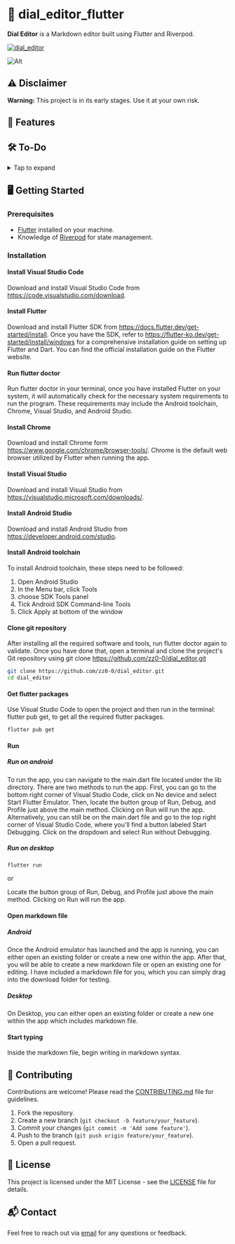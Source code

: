 # 📜 dial_editor_flutter

**Dial Editor** is a Markdown editor built using Flutter and Riverpod.

[![dial_editor](https://github.com/zz0-0/dial_editor/actions/workflows/github-actions.yml/badge.svg)](https://github.com/zz0-0/dial_editor/actions/workflows/github-actions.yml)

![Alt](https://repobeats.axiom.co/api/embed/67f4dddccfa76c1d0463558d8dcf73e61daa6723.svg "Repobeats analytics image")

## ⚠️ Disclaimer

**Warning:** This project is in its early stages. Use it at your own risk.

## 🚀 Features

## 🛠️ To-Do

<details> <summary>Tap to expand</summary>

- [ ] **Markdown Support**
  - [ ] **Markdown Parser**: Implement a parser for converting Markdown text into structured data. **Markdown Render**: Develop a renderer to display Markdown content with proper formatting.
    - [ ] Heading (https://github.com/zz0-0/dial_editor/issues/34)
      - [ ] Heading block (https://github.com/zz0-0/dial_editor/issues/38)
      - [ ] Heading id (https://github.com/zz0-0/dial_editor/issues/35)
      - [ ] Bidirectional link (https://github.com/zz0-0/dial_editor/issues/36)
    - [x] Bold
    - [x] Italic
    - [x] Bold Italic
    - [x] Strikethrough
    - [x] Unordered list
      - [ ] List block (https://github.com/zz0-0/dial_editor/issues/40)
    - [x] Ordered list
      - [ ] List block (https://github.com/zz0-0/dial_editor/issues/40)
    - [x] Task list
      - [ ] List block (https://github.com/zz0-0/dial_editor/issues/40)
    - [ ] Definition list
      - [ ] List block (https://github.com/zz0-0/dial_editor/issues/40)
    - [x] Horizontal rule
    - [x] Quote
      - [ ] Quote block (https://github.com/zz0-0/dial_editor/issues/39)
    - [x] Emoji
    - [x] Hightlight
    - [x] Link
    - [x] Image
    - [ ] Table
      - [ ] Table block (https://github.com/zz0-0/dial_editor/issues/8)
    - [x] Code
      - [ ] Code block (https://github.com/zz0-0/dial_editor/issues/6)
    - [ ] Footnote (https://github.com/zz0-0/dial_editor/issues/11)
    - [x] Math Equation (https://github.com/zz0-0/dial_editor/issues/19)
      - [ ] Math Block
    - [ ] Diagram (https://github.com/zz0-0/dial_editor/issues/9)
      - [ ] Code block (https://github.com/zz0-0/dial_editor/issues/6)
    - [ ] Table of content (https://github.com/zz0-0/dial_editor/issues/10)
    - [ ] Video
    - [ ] Page breaks
- [ ] **Keyboard Shortcut**
  - [ ] Ctrl A: Select All
  - [x] Key Arrow Up
  - [x] Key Arrow Down
  - [x] Key Arrow Left
  - [x] Key Arrow Right
  - [ ] Tab Indentation
- [ ] **Mouse Selection**
- [ ] **Editing**
  - [ ] Desktop
    - [x] Hit enter to create new line
      - [ ] OrderList number
    - [x] Delete line
- [x] **Line Number**
- [ ] **Folder context menu** (https://github.com/zz0-0/dial_editor/issues/34)
- [ ] **Auto Save**
- [ ] **Undo/Redo**
  - [x] Currently utilizing the default editable text functionality for undo/redo.
  - [ ] Full text undo/redo
- [x] **Dark theme**: Theme switch
  - [ ] **Customizable Themes**: Choose from a variety of themes to suit your style.
    - [x] overall theme - basic dark, light theme
    - [ ] theme color
    - [ ] text theme
- [ ] **Collaborative Editing**: Real-time collaboration with others.
  - [ ] crdt
- [ ] **Export Options**: Enable users to export Markdown files to PDF, HTML, etc. (https://github.com/zz0-0/dial_editor/issues/7)
- [ ] **Spell Check**: Implement functionality to ensure error-free Markdown.
- [ ] **Version Control**: Track changes and allow users to revert to previous versions. (https://github.com/zz0-0/dial_editor/issues/12)
- [ ] **Third Party Integration**: Integrate with third-party services or APIs for extended functionality.
- [x] **Live Preview**: See your Markdown rendered in real-time.
- [ ] **Syntax Highlighting**: Easily distinguish between different elements of your Markdown. (https://github.com/zz0-0/dial_editor/issues/41)
- [ ] **Keyboard Shortcuts**: Boost your productivity with handy shortcuts.
- [ ] **Support for Extensions**: Enhance the editor with additional functionalities.
- [ ] **Cross-Platform**: Ensure compatibility on both mobile and desktop platforms.
  - [x] Flutter supports all platforms.
  - [ ] Desktop UI
  - [ ] Mobile UI
  - [ ] Web UI
- [ ] **Infinite Canvas**: Interchangeable markdown canvas that constructs and edits your markdown file visually (https://github.com/zz0-0/dial_editor/issues/16)
  - [ ] standalone canvas view (https://github.com/zz0-0/dial_editor/issues/42)
  - [ ] integrate with markdown file (https://github.com/zz0-0/dial_editor/issues/43)

</details>

## 🖥️ Getting Started

### Prerequisites

- [Flutter](https://flutter.dev/docs/get-started/install) installed on your machine.
- Knowledge of [Riverpod](https://riverpod.dev/) for state management.

### Installation

#### Install Visual Studio Code

Download and install Visual Studio Code from https://code.visualstudio.com/download.

#### Install Flutter

Download and install Flutter SDK from https://docs.flutter.dev/get-started/install. Once you have the SDK, refer to https://flutter-ko.dev/get-started/install/windows for a comprehensive installation guide on setting up Flutter and Dart. You can find the official installation guide on the Flutter website.

#### Run flutter doctor

Run flutter doctor in your terminal, once you have installed Flutter on your system, it will automatically check for the necessary system requirements to run the program. These requirements may include the Android toolchain, Chrome, Visual Studio, and Android Studio.

#### Install Chrome

Download and install Chrome form https://www.google.com/chrome/browser-tools/. Chrome is the default web browser utilized by Flutter when running the app.

#### Install Visual Studio

Download and install Visual Studio from https://visualstudio.microsoft.com/downloads/.

#### Install Android Studio

Download and install Android Studio from https://developer.android.com/studio.

#### Install Android toolchain

To install Android toolchain, these steps need to be followed:

1. Open Android Studio
2. In the Menu bar, click Tools
3. choose SDK Tools panel
4. Tick Android SDK Command-line Tools
5. Click Apply at bottom of the window

#### Clone git repository

After installing all the required software and tools, run flutter doctor again to validate.
Once you have done that, open a terminal and clone the project's Git repository using git clone https://github.com/zz0-0/dial_editor.git

```bash
git clone https://github.com/zz0-0/dial_editor.git
cd dial_editor
```

#### Get flutter packages

Use Visual Studio Code to open the project and then run in the terminal: flutter pub get, to get all the required flutter packages.

```bash
flutter pub get
```

#### Run

##### Run on android

To run the app, you can navigate to the main.dart file located under the lib directory. There are two methods to run the app. First, you can go to the bottom right corner of Visual Studio Code, click on No device and select Start Flutter Emulator. Then, locate the button group of Run, Debug, and Profile just above the main method. Clicking on Run will run the app. Alternatively, you can still be on the main.dart file and go to the top right corner of Visual Studio Code, where you'll find a button labeled Start Debugging. Click on the dropdown and select Run without Debugging.

##### Run on desktop

```bash
flutter run
```

or

Locate the button group of Run, Debug, and Profile just above the main method. Clicking on Run will run the app.

#### Open markdown file

##### Android

Once the Android emulator has launched and the app is running, you can either open an existing folder or create a new one within the app. After that, you will be able to create a new markdown file or open an existing one for editing. I have included a markdown file for you, which you can simply drag into the download folder for testing.

##### Desktop

On Desktop, you can either open an existing folder or create a new one within the app which includes markdown file.

#### Start typing

Inside the markdown file, begin writing in markdown syntax.

## 🤝 Contributing

Contributions are welcome! Please read the [CONTRIBUTING.md](CONTRIBUTING.md) file for guidelines.

1. Fork the repository.
2. Create a new branch (`git checkout -b feature/your_feature`).
3. Commit your changes (`git commit -m 'Add some feature'`).
4. Push to the branch (`git push origin feature/your_feature`).
5. Open a pull request.

## 📄 License

This project is licensed under the MIT License - see the [LICENSE](../LICENSE) file for details.

## 📬 Contact

Feel free to reach out via [email](mailto:zz11009988@outlook.com) for any questions or feedback.

